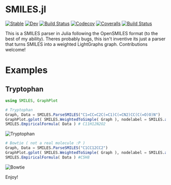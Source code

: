 # SMILES.jl

[![Stable](https://img.shields.io/badge/docs-stable-blue.svg)](https://caseykneale.github.io/SMILES.jl/stable)
[![Dev](https://img.shields.io/badge/docs-dev-blue.svg)](https://caseykneale.github.io/SMILES.jl/dev)
[![Build Status](https://travis-ci.com/caseykneale/SMILES.jl.svg?branch=master)](https://travis-ci.com/caseykneale/SMILES.jl)
[![Codecov](https://codecov.io/gh/caseykneale/SMILES.jl/branch/master/graph/badge.svg)](https://codecov.io/gh/caseykneale/SMILES.jl)
[![Coveralls](https://coveralls.io/repos/github/caseykneale/SMILES.jl/badge.svg?branch=master)](https://coveralls.io/github/caseykneale/SMILES.jl?branch=master)
[![Build Status](https://api.cirrus-ci.com/github/caseykneale/SMILES.jl.svg)](https://cirrus-ci.com/github/caseykneale/SMILES.jl)


This is a SMILES parser in Julia following the OpenSMILES format (to the best of my ability). Theres probably bugs, this isn't inventive its just a parser that turns SMILES into a weighted LightGraphs graph. Contributions welcome!

# Examples

## Tryptophan
```Julia
using SMILES, GraphPlot

# Tryptophan
Graph, Data = SMILES.ParseSMILES("C1=CC=C2C(=C1)C(=CN2)CC(C(=O)O)N")
GraphPlot.gplot( SMILES.WeightedToSimple( Graph ), nodelabel = SMILES.abbreviation.( Data ) )
SMILES.EmpiricalFormula( Data ) # C11H12N2O2
```
![Tryptophan](https://raw.githubusercontent.com/caseykneale/SMILES.jl/master/output/Tryptophan.png)

```Julia
# Bowtie ( not a real molecule :P )
Graph, Data = SMILES.ParseSMILES("C1CC12CC2")
GraphPlot.gplot( SMILES.WeightedToSimple( Graph ), nodelabel = SMILES.abbreviation.( Data ) )
SMILES.EmpiricalFormula( Data ) #C5H8
```
![Bowtie](https://raw.githubusercontent.com/caseykneale/SMILES.jl/master/output/Bowtie.png)

Enjoy!
